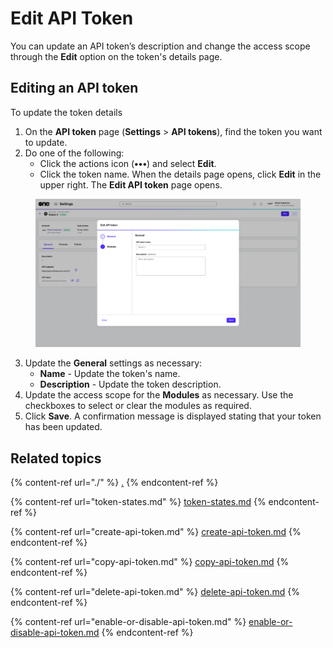 # Edit API Token

You can update an API token’s description and change the access scope through the **Edit** option on the  token's details page.

## Editing an API token

To update the token details

1. On the **API token** page (**Settings** > **API tokens**), find the token you want to update.&#x20;
2. Do one of the following:
   * Click the actions icon (**•••**) and select **Edit**.
   * Click the token name. When the details page opens, click **Edit** in the upper right. The **Edit API token** page opens.&#x20;

<figure><img src="../../../.gitbook/assets/EditToken.png" alt=""><figcaption></figcaption></figure>

3. Update the **General** settings as necessary:
   * **Name** - Update the token's name.
   * **Description** - Update the token description.
4. Update the access scope for the **Modules** as necessary. Use the checkboxes to select or clear the modules as required.&#x20;
5. Click **Save**. A confirmation message is displayed stating that your token has been updated.&#x20;

## Related topics

{% content-ref url="./" %}
[.](./)
{% endcontent-ref %}

{% content-ref url="token-states.md" %}
[token-states.md](token-states.md)
{% endcontent-ref %}

{% content-ref url="create-api-token.md" %}
[create-api-token.md](create-api-token.md)
{% endcontent-ref %}

{% content-ref url="copy-api-token.md" %}
[copy-api-token.md](copy-api-token.md)
{% endcontent-ref %}

{% content-ref url="delete-api-token.md" %}
[delete-api-token.md](delete-api-token.md)
{% endcontent-ref %}

{% content-ref url="enable-or-disable-api-token.md" %}
[enable-or-disable-api-token.md](enable-or-disable-api-token.md)
{% endcontent-ref %}
